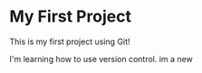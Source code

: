 # My First Project

This is my first project using Git!

I'm learning how to use version control.
im a new 